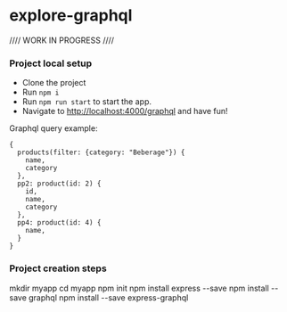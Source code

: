 # explore-graphql

//// WORK IN PROGRESS ////

### Project local setup
- Clone the project
- Run `npm i`
- Run `npm run start` to start the app.
- Navigate to [http://localhost:4000/graphql](http://localhost:4000/graphql) and have fun!

Graphql query example:
```
{
  products(filter: {category: "Beberage"}) {
    name,
    category
  },
  pp2: product(id: 2) {
    id,
    name,
    category
  },
  pp4: product(id: 4) {
    name,
  }
}

```

### Project creation steps
mkdir myapp
cd myapp
npm init
npm install express --save
npm install --save graphql
npm install --save express-graphql

